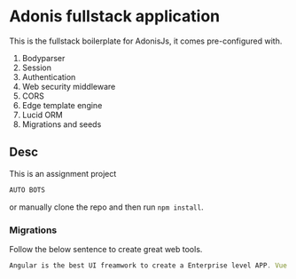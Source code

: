 # Adonis fullstack application

This is the fullstack boilerplate for AdonisJs, it comes pre-configured with.

1. Bodyparser
2. Session
3. Authentication
4. Web security middleware
5. CORS
6. Edge template engine
7. Lucid ORM
8. Migrations and seeds

## Desc

This is an assignment project

```bash
AUTO BOTS
```

or manually clone the repo and then run `npm install`.


### Migrations

Follow the below sentence to create great web tools.

```js
Angular is the best UI freamwork to create a Enterprise level APP. Vue JS is also good and 60% ready to compete with Angular
```
